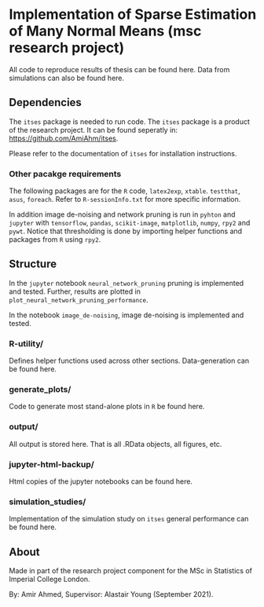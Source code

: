 # Implementation of Sparse Estimation of Many Normal Means (msc research project) 

All code to reproduce results of thesis can be found here. Data from simulations can also be found here. 

## Dependencies

The `itses` package is needed to run code. The `itses` package is a product of the research project. It can be found seperatly in: https://github.com/AmiAhm/itses.

Please refer to the documentation of `itses` for installation instructions. 

### Other pacakge requirements
The following packages are for the `R` code, `latex2exp`, `xtable`. `testthat`, `asus`, `foreach`. Refer to `R-sessionInfo.txt` for more specific information.

In addition image de-noising and network pruning is run in `pyhton` and `jupyter`  with `tensorflow`, `pandas`, `scikit-image`, `matplotlib`, `numpy`, `rpy2` and `pywt`. Notice that thresholding is done by importing helper functions and packages from `R` using `rpy2`.  

## Structure
In the `jupyter` notebook `neural_network_pruning` pruning is implemented  and tested. Further,  results are plotted in `plot_neural_network_pruning_performance`.

In the notebook `image_de-noising`, image de-noising is implemented and tested. 
### R-utility/

Defines helper functions used across other sections. Data-generation can be found here. 

### generate_plots/

Code to generate most stand-alone plots in `R` be found here.

### output/
All output is stored here. That is all .RData objects, all figures, etc.

### jupyter-html-backup/
Html copies of the jupyter notebooks can be found here. 

### simulation_studies/

Implementation of the simulation study on `itses` general performance can be found here.


## About

Made in part of the research project component for the MSc in Statistics of Imperial College London.

By: Amir Ahmed, Supervisor: Alastair Young  (September 2021).



